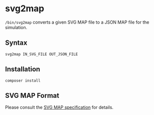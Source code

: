 # svg2map

`/bin/svg2map` converts a given SVG MAP file to a JSON MAP file for the simulation.

## Syntax

```
svg2map IN_SVG_FILE OUT_JSON_FILE
```

## Installation

```
composer install
```

## SVG MAP Format

Please consult the [SVG MAP specification](../../docs/MAP_FORMAT_SVG.md) for details.
